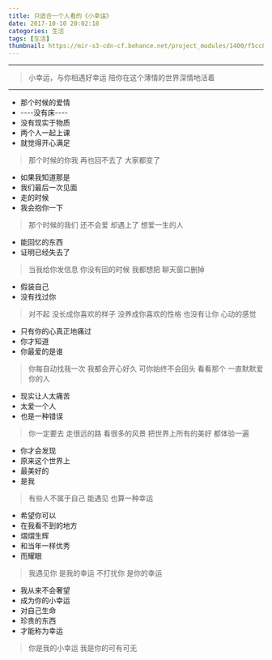 ```yaml
---
title: 只适合一个人看的《小幸运》
date: 2017-10-10 20:02:18
categories: 生活
tags: [生活]
thumbnail: https://mir-s3-cdn-cf.behance.net/project_modules/1400/f5cc8255262113.597d66c29fe47.jpg
---
```

----------

> 小幸运，与你相遇好幸运
陪你在这个薄情的世界深情地活着

<!-- more -->

----------
- 那个时候的爱情
- ----没有床----
- 没有现实于物质
- 两个人一起上课
- 就觉得开心满足

> 那个时候的你我
再也回不去了
大家都变了

- 如果我知道那是
- 我们最后一次见面
- 走的时候
- 我会抱你一下

> 那个时候的我们
还不会爱
却遇上了
想爱一生的人

 - 能回忆的东西
 - 证明已经失去了

> 当我给你发信息
你没有回的时候
我都想把
聊天窗口删掉

 - 假装自己
 - 没有找过你

> 对不起
没长成你喜欢的样子
没养成你喜欢的性格
也没有让你
心动的感觉

 - 只有你的心真正地痛过
 - 你才知道
 - 你最爱的是谁

> 你每自动找我一次
我都会开心好久
可你始终不会回头
看看那个
一直默默爱你的人

 - 现实让人太痛苦
 - 太爱一个人
 - 也是一种错误

> 你一定要去
走很远的路
看很多的风景
把世界上所有的美好
都体验一遍

 - 你才会发现
 - 原来这个世界上
 - 最美好的
 - 是我

> 有些人不属于自己
能遇见
也算一种幸运

 - 希望你可以
 - 在我看不到的地方
 - 熠熠生辉
 - 和当年一样优秀
 - 而耀眼
 

> 我遇见你
是我的幸运
不打扰你
是你的幸运

 - 我从来不会奢望
 - 成为你的小幸运
 - 对自己生命
 - 珍贵的东西
 - 才能称为幸运
 

> 你是我的小幸运
我是你的可有可无